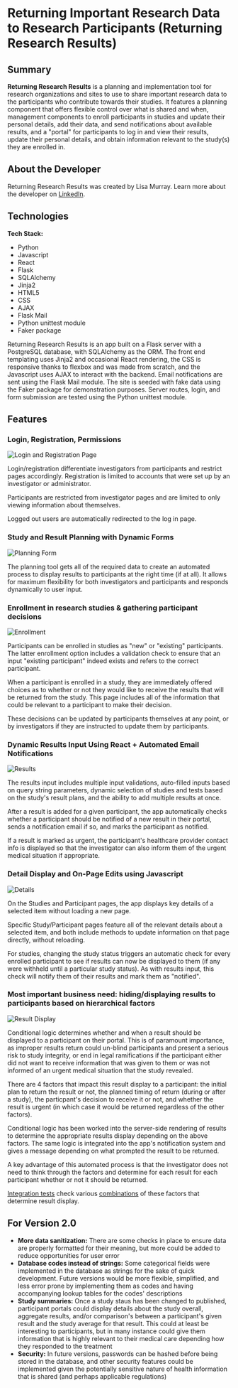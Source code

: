 # Returning Important Research Data to Research Participants (Returning Research Results)

## Summary

**Returning Research Results** is a planning and implementation tool for research organizations and sites to use to share important research data to the participants who contribute towards their studies. It features a planning component that offers flexible control over what is shared and when, management components to enroll participants in studies and update their personal details, add their data, and send notifications about available results, and a "portal" for participants to log in and view their results, update their personal details, and obtain information relevant to the study(s) they are enrolled in.

## About the Developer

Returning Research Results was created by Lisa Murray. Learn more about the developer on [LinkedIn](https://www.linkedin.com/in/lisamichellemurray).

## Technologies

**Tech Stack:**

- Python
- Javascript
- React
- Flask
- SQLAlchemy
- Jinja2
- HTML5
- CSS
- AJAX
- Flask Mail
- Python unittest module
- Faker package


Returning Research Results is an app built on a Flask server with a PostgreSQL database, with SQLAlchemy as the ORM. The front end templating uses Jinja2 and occasional React rendering, the CSS is responsive thanks to flexbox and was made from scratch, and the Javascript uses AJAX to interact with the backend. Email notifications are sent using the Flask Mail module. The site is seeded with fake data using the Faker package for demonstration purposes. Server routes, login, and form submission are tested using the Python unittest module.


## Features


### Login, Registration, Permissions

![Login and Registration Page](/static/img/login-page.png "Login and Registration")

Login/registration differentiate investigators from participants and restrict pages accordingly. Registration is limited to accounts that were set up by an investigator or administrator.

Participants are restricted from investigator pages and are limited to only viewing information about themselves.

Logged out users are automatically redirected to the log in page.

### Study and Result Planning with Dynamic Forms

![Planning Form](/static/img/planning-3.png "Planning Form")

The planning tool gets all of the required data to create an automated process to display results to participants at the right time (if at all). It allows for maximum flexibility for both investigators and participants and responds dynamically to user input.

### Enrollment in research studies & gathering participant decisions

![Enrollment](/static/img/enrollment.png "Enrollment")

Participants can be enrolled in studies as "new" or "existing" participants. The latter enrollment option includes a validation check to ensure that an input "existing participant" indeed exists and refers to the correct participant.

When a participant is enrolled in a study, they are immediately offered choices as to whether or not they would like to receive the results that will be returned from the study. This page includes all of the information that could be relevant to a participant to make their decision.

These decisions can be updated by participants themselves at any point, or by investigators if they are instructed to update them by participants.

### Dynamic Results Input Using React + Automated Email Notifications

![Results](/static/img/results.png "Results")

The results input includes multiple input validations, auto-filled inputs based on query string parameters, dynamic selection of studies and tests based on the study's result plans, and the ability to add multiple results at once.

After a result is added for a given participant, the app automatically checks whether a participant should be notified of a new result in their portal, sends a notification email if so, and marks the participant as notified.

If a result is marked as urgent, the participant's healthcare provider contact info is displayed so that the investigator can also inform them of the urgent medical situation if appropriate.

### Detail Display and On-Page Edits using Javascript

![Details](/static/img/participant-details.png "Details")

On the Studies and Participant pages, the app displays key details of a selected item without loading a new page.

Specific Study/Participant pages feature all of the relevant details about a selected item, and both include methods to update information on that page directly, without reloading.

For studies, changing the study status triggers an automatic check for every enrolled participant to see if results can now be displayed to them (if any were withheld until a particular study status). As with results input, this check will notify them of their results and mark them as "notified".

### Most important business need: hiding/displaying results to participants based on hierarchical factors

![Result Display](/static/img/participant-result-view.PNG "Result Display")

Conditional logic determines whether and when a result should be displayed to a participant on their portal. This is of paramount importance, as improper results return could un-blind participants and present a serious risk to study integrity, or end in legal ramifications if the participant either did not want to receive information that was given to them or was not informed of an urgent medical situation that the study revealed.

There are 4 factors that impact this result display to a participant: the initial plan to return the result or not, the planned timing of return (during or after a study), the particpant's decision to receive it or not, and whether the result is urgent (in which case it would be returned regardless of the other factors). 

Conditional logic has been worked into the server-side rendering of results to determine the appropriate results display depending on the above factors. The same logic is integrated into the app's notification system and gives a message depending on what prompted the result to be returned.

A key advantage of this automated process is that the investigator does not need to think through the factors and determine for each result for each participant whether or not it should be returned.

[Integration tests](https://github.com/lmmurray/returning-results/blob/753f154ae90e53c6793eb9f552e756fd545f9930/tests.py#L166) check various [combinations](https://github.com/lmmurray/returning-results/blob/753f154ae90e53c6793eb9f552e756fd545f9930/model.py#L152-L156) of these factors that determine result display.


## For Version 2.0

- **More data sanitization:** There are some checks in place to ensure data are properly formatted for their meaning, but more could be added to reduce opportunities for user error
- **Database codes instead of strings:** Some categorical fields were implemented in the database as strings for the sake of quick development. Future versions would be more flexible, simplified, and less error prone by implementing them as codes and having accompanying lookup tables for the codes' descriptions
- **Study summaries:**  Once a study staus has been changed to published, participant portals could display details about the study overall, aggregate results, and/or comparison's between a participant's given result and the study average for that result. This could at least be interesting to participants, but in many instance could give them information that is highly relevant to their medical care depending how they responded to the treatment
- **Security:** In future versions, passwords can be hashed before being stored in the database, and other security features could be implemented given the potentially sensitive nature of health information that is shared (and perhaps applicable regulations)